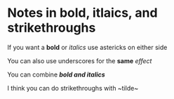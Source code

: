 # Notes in bold, itlaics, and strikethroughs 

If you want a **bold** or *italics* use astericks on either side 

You can also use underscores for the __same__ _effect_

You can combine **_bold and italics_**

I think you can do strikethroughs with ~tilde~

